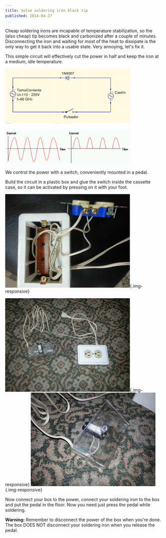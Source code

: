 ```yaml
---
title: Solve soldering iron black tip
published: 2014-04-27
...
```


Cheap soldering irons are incapable of temperature stabilization, so the (also
cheap) tip becomes black and carbonized after a couple of minutes. Disconnecting
the iron and waiting for most of the heat to dissipate is the only way to get it
back into a usable state. Very annoying, let's fix it.

<!--more-->

This simple circuit will effectively cut the power in half and keep the iron
at a medium, idle temperature.

![](/img/iron/scheme.png)

![](/img/iron/graph.png)

We control the power with a switch, conveniently mounted in a pedal.

Build the circuit in a plastic box and glue the switch inside the cassette case,
so it can be activated by pressing on it with your foot.

![](/img/iron/shot1.jpg){.img-responsive}

![](/img/iron/shot2.jpg){.img-responsive}
![](/img/iron/shot3.jpg){.img-responsive}

Now connect your box to the power, connect your soldering iron to the box and
put the pedal in the floor. Now you need just press the pedal while soldering.

**Warning:** Remember to disconnect the power of the box when you're done. The
box DOES NOT disconnect your soldering iron when you release the pedal.
